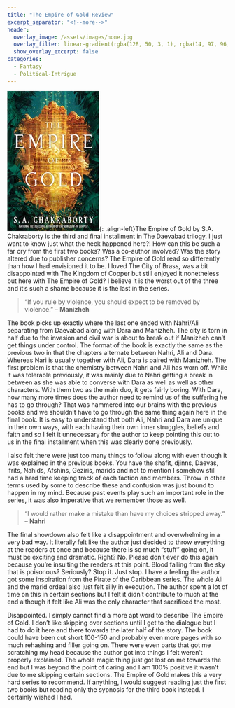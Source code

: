 ```yaml
---
title: "The Empire of Gold Review"
excerpt_separator: "<!--more-->"
header:
  overlay_image: /assets/images/none.jpg
  overlay_filter: linear-gradient(rgba(128, 50, 3, 1), rgba(14, 97, 96, 1))
  show_overlay_excerpt: false
categories:
  - Fantasy
  - Political-Intrigue
---
```

![empire-of-gold-cover](/assets/images/empire-of-gold.jpg){: .align-left}The Empire of Gold by S.A. Chakraborty is the third and final installment in The Daevabad trilogy. I just want to know just what the heck happened here?! How can this be such a far cry from the first two books? Was a co-author involved? Was the story altered due to publisher concerns? The Empire of Gold read so differently than how I had envisioned it to be. I loved The City of Brass, was a bit disappointed with The Kingdom of Copper but still enjoyed it nonetheless but here with The Empire of Gold? I believe it is the worst out of the three and it’s such a shame because it is the last in the series.

>“If you rule by violence, you should expect to be removed by violence.” – **Manizheh**

The book picks up exactly where the last one ended with Nahri/Ali separating from Daevabad along with Dara and Manizheh. The city is torn in half due to the invasion and civil war is about to break out if Manizheh can’t get things under control. The format of the book is exactly the same as the previous two in that the chapters alternate between Nahri, Ali and Dara. Whereas Nari is usually together with Ali, Dara is paired with Manizheh. The first problem is that the chemistry between Nahri and Ali has worn off. While it was tolerable previously, it was mainly due to Nahri getting a break in between as she was able to converse with Dara as well as well as other characters. With them two as the main duo, it gets fairly boring. With Dara, how many more times does the author need to remind us of the suffering he has to go through? That was hammered into our brains with the previous books and we shouldn’t have to go through the same thing again here in the final book. It is easy to understand that both Ali, Nahri and Dara are unique in their own ways, with each having their own inner struggles, beliefs and faith and so I felt it unnecessary for the author to keep pointing this out to us in the final installment when this was clearly done previously.

I also felt there were just too many things to follow along with even though it was explained in the previous books. You have the shafit, djinns, Daevas, ifrits, Nahids, Afshins, Geziris, marids and not to mention I somehow still had a hard time keeping track of each faction and members. Throw in other terms used by some to describe these and confusion was just bound to happen in my mind. Because past events play such an important role in the series, it was also imperative that we remember those as well.

>“I would rather make a mistake than have my choices stripped away.” – **Nahri**

The final showdown also felt like a disappointment and overwhelming in a very bad way. It literally felt like the author just decided to throw everything at the readers at once and because there is so much “stuff” going on, it must be exciting and dramatic. Right? No. Please don’t ever do this again because you’re insulting the readers at this point. Blood falling from the sky that is poisonous? Seriously? Stop it. Just stop. I have a feeling the author got some inspiration from the Pirate of the Caribbean series. The whole Ali and the marid ordeal also just felt silly in execution. The author spent a lot of time on this in certain sections but I felt it didn’t contribute to much at the end although it felt like Ali was the only character that sacrificed the most.

Disappointed. I simply cannot find a more apt word to describe The Empire of Gold. I don’t like skipping over sections until I get to the dialogue but I had to do it here and there towards the later half of the story. The book could have been cut short 100-150 and probably even more pages with so much rehashing and filler going on. There were even parts that got me scratching my head because the author got into things I felt weren’t properly explained. The whole magic thing just got lost on me towards the end but I was beyond the point of caring and I am 100% positive it wasn’t due to me skipping certain sections. The Empire of Gold makes this a very hard series to recommend. If anything, I would suggest reading just the first two books but reading only the sypnosis for the third book instead. I certainly wished I had.